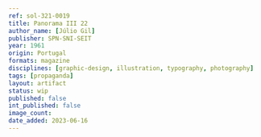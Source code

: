 ```yaml
---
ref: sol-321-0019
title: Panorama III 22
author_name: [Júlio Gil]
publisher: SPN-SNI-SEIT
year: 1961
origin: Portugal
formats: magazine
disciplines: [graphic-design, illustration, typography, photography]
tags: [propaganda]
layout: artifact
status: wip
published: false
int_published: false
image_count:
date_added: 2023-06-16
---
```

